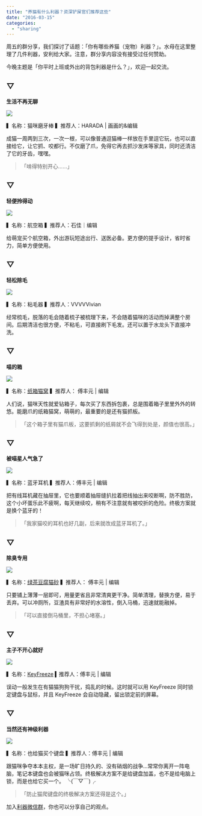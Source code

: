```yaml
---
title: "养猫有什么利器？资深铲屎官们推荐这些"
date: "2016-03-15"
categories: 
  - "sharing"
---
```


周五的群分享，我们探讨了话题：「你有哪些养猫（宠物）利器？」。水母在这里整理了几件利器，安利给大家。注意，群分享内容没有接受过任何赞助。

今晚主题是「你平时上班或外出的背包利器是什么？」，欢迎一起交流。

## ▽

**生活不再无聊**

![](/images/c22afa781b5a45ccbaff6adc8315a949-333x333.jpg)

▍名称：猫咪磨牙棒 ▍推荐人：HARADA | 画画的&编辑

成猫一周两到三次，一次一根，可以像普通逗猫棒一样放在手里逗它玩，也可以直接给它，让它抓、咬都行。不仅磨了爪，免得它再去抓沙发床等家具，同时还清洁了它的牙齿，嘿嘿。

> 「啃得特别开心......」

## ▽

**轻便拎得动**

![](/images/750808597517394041-333x333.jpg)

▍名称：航空箱 ▍推荐人：石佳｜编辑

给萌宠买个航空箱，外出游玩短途出行、送医必备。更方便的提手设计，省时省力，简单方便使用。

## ▽

**轻松除毛**

![](/images/2190688006_806116026-333x333.jpg)

▍名称：粘毛器 ▍推荐人：VVVVVivian

经常梳毛，脱落的毛会随着梳子被梳理下来，不会随着猫咪的活动而掉满整个房间。后期清洁也很方便，不粘毛，可直接刷下毛发。还可以置于水龙头下直接冲洗。

## ▽

**喵的箱**

![](/images/捕获-4-449x333.png)

▍名称：[纸箱猫窝](https://item.taobao.com/item.htm?spm=a1z10.1-c.w7602703-11604456753.2.mCN6aM&id=522206251552) ▍推荐人： 傅丰元 | 编辑

人们说，猫咪天性就爱钻箱子，每次买了东西拆包裹，总是围着箱子里里外外的转悠。能磨爪的纸箱猫窝，萌萌的，最重要的是还有猫抓板。

> 「这个箱子里有猫爪板，这要抓剩的纸屑就不会飞得到处是，颜值也很高。」

## ▽

**被喵星人气急了**

![](/images/BackBeat-903-427x333.jpg)

▍名称：蓝牙耳机 ▍推荐人：傅丰元 | 编辑

把有线耳机藏在抽屉里，它也要顺着抽屉缝扒拉着把线抽出来咬断啊，防不胜防，这个小坏蛋乐此不疲啊，每天继续咬，稍有不注意就有被咬折的危险。终极方案就是换个蓝牙的！

> 「我家猫咬的耳机也好几副，后来就改成蓝牙耳机了。」

## ▽

**除臭专用**

![](/images/da003760462f3851b348f501a159281a-480x333.jpg)

▍名称：[绿茶豆腐猫砂](https://item.taobao.com/item.htm?spm=a1z10.3-c.w4002-11593008897.39.FtTV3c&id=43663979964) ▍推荐人： 傅丰元 | 编辑

只要铺上薄薄一层即可，用量更省且非常清爽更干净。简单清理，替换方便，易于丢弃。可以冲厕所，豆渣具有非常好的水溶性，倒入马桶，迅速就能融掉。

> 「可以直接倒马桶里，不担心堵塞。」

## ▽

**主子不开心就好**

![](/images/header_macbook-500x265.png)

▍名称：[KeyFreeze](https://keyfreeze.com/) ▍推荐人：傅丰元 | 编辑

误动一般发生在有猫猫狗狗干扰，捣乱的时候。这时就可以用 KeyFreeze 同时锁定键盘与鼠标，并且 KeyFreeze 会自动隐藏，留出锁定前的屏幕。

## ▽

**当然还有神级利器**

![](/images/tese3-500x250.jpg)

▍名称：也给猫买个键盘 ▍推荐人：傅丰元 | 编辑

跟猫咪争夺本本主权，是一场旷日持久的、没有硝烟的战争…常常你离开一阵电脑，笔记本键盘也会被猫咪占领。终极解决方案不是给键盘加盖，也不是给电脑上锁，而是也给它买一个。 ╰(￣▽￣)╭

> 「防止猫爬键盘的终极解决方案还得是这个。」

加入[利器微信群](https://liqi.io/groupchat/)，你也可以分享自己的观点。
